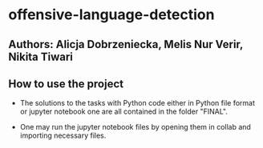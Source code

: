# offensive-language-detection

## Authors: Alicja Dobrzeniecka, Melis Nur Verir, Nikita Tiwari


## How to use the project

- The solutions to the tasks with Python code either in Python file format or jupyter notebook one are all contained in the folder "FINAL".

- One may run the jupyter notebook files by opening them in collab and importing necessary files.
